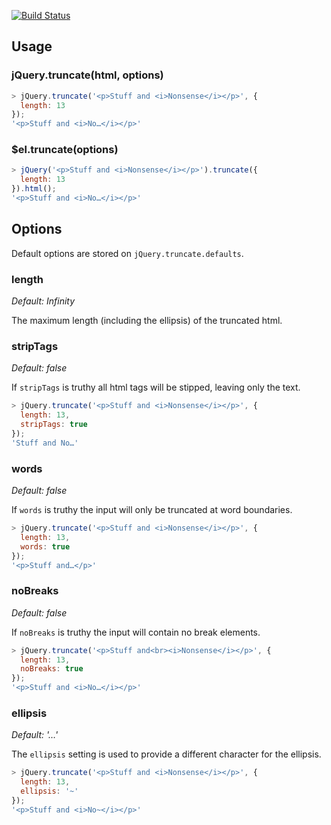 [![Build Status](https://travis-ci.org/pathable/truncate.png?branch=master)](https://travis-ci.org/pathable/truncate)

## Usage

### jQuery.truncate(html, options)

```javascript
> jQuery.truncate('<p>Stuff and <i>Nonsense</i></p>', {
  length: 13
});
'<p>Stuff and <i>No…</i></p>'
```

### $el.truncate(options)

```javascript
> jQuery('<p>Stuff and <i>Nonsense</i></p>').truncate({
  length: 13
}).html();
'<p>Stuff and <i>No…</i></p>'
```

## Options

Default options are stored on `jQuery.truncate.defaults`.

### length

*Default: Infinity*

The maximum length (including the ellipsis) of the truncated html.

### stripTags

*Default: false*

If `stripTags` is truthy all html tags will be stipped, leaving only the text.

```javascript
> jQuery.truncate('<p>Stuff and <i>Nonsense</i></p>', {
  length: 13,
  stripTags: true
});
'Stuff and No…'
```

### words

*Default: false*

If `words` is truthy the input will only be truncated at word boundaries.

```javascript
> jQuery.truncate('<p>Stuff and <i>Nonsense</i></p>', {
  length: 13,
  words: true
});
'<p>Stuff and…</p>'
```

### noBreaks

*Default: false*

If `noBreaks` is truthy the input will contain no break elements.

```javascript
> jQuery.truncate('<p>Stuff and<br><i>Nonsense</i></p>', {
  length: 13,
  noBreaks: true
});
'<p>Stuff and <i>No…</i></p>'
```

### ellipsis

*Default: '…'*

The `ellipsis` setting is used to provide a different character for the ellipsis.

```javascript
> jQuery.truncate('<p>Stuff and <i>Nonsense</i></p>', {
  length: 13,
  ellipsis: '~'
});
'<p>Stuff and <i>No~</i></p>'
```
